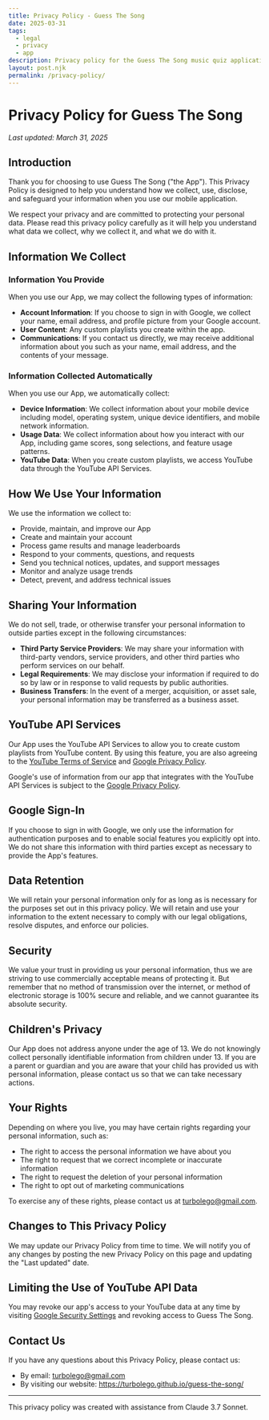 ```yaml
---
title: Privacy Policy - Guess The Song
date: 2025-03-31
tags:
  - legal
  - privacy
  - app
description: Privacy policy for the Guess The Song music quiz application
layout: post.njk
permalink: /privacy-policy/
---
```


# Privacy Policy for Guess The Song

*Last updated: March 31, 2025*

## Introduction

Thank you for choosing to use Guess The Song ("the App"). This Privacy Policy is designed to help you understand how we collect, use, disclose, and safeguard your information when you use our mobile application.

We respect your privacy and are committed to protecting your personal data. Please read this privacy policy carefully as it will help you understand what data we collect, why we collect it, and what we do with it.

## Information We Collect

### Information You Provide

When you use our App, we may collect the following types of information:

- **Account Information**: If you choose to sign in with Google, we collect your name, email address, and profile picture from your Google account.
- **User Content**: Any custom playlists you create within the app.
- **Communications**: If you contact us directly, we may receive additional information about you such as your name, email address, and the contents of your message.

### Information Collected Automatically

When you use our App, we automatically collect:

- **Device Information**: We collect information about your mobile device including model, operating system, unique device identifiers, and mobile network information.
- **Usage Data**: We collect information about how you interact with our App, including game scores, song selections, and feature usage patterns.
- **YouTube Data**: When you create custom playlists, we access YouTube data through the YouTube API Services.

## How We Use Your Information

We use the information we collect to:

- Provide, maintain, and improve our App
- Create and maintain your account
- Process game results and manage leaderboards
- Respond to your comments, questions, and requests
- Send you technical notices, updates, and support messages
- Monitor and analyze usage trends
- Detect, prevent, and address technical issues

## Sharing Your Information

We do not sell, trade, or otherwise transfer your personal information to outside parties except in the following circumstances:

- **Third Party Service Providers**: We may share your information with third-party vendors, service providers, and other third parties who perform services on our behalf.
- **Legal Requirements**: We may disclose your information if required to do so by law or in response to valid requests by public authorities.
- **Business Transfers**: In the event of a merger, acquisition, or asset sale, your personal information may be transferred as a business asset.

## YouTube API Services

Our App uses the YouTube API Services to allow you to create custom playlists from YouTube content. By using this feature, you are also agreeing to the [YouTube Terms of Service](https://www.youtube.com/t/terms) and [Google Privacy Policy](https://policies.google.com/privacy).

Google's use of information from our app that integrates with the YouTube API Services is subject to the [Google Privacy Policy](https://policies.google.com/privacy).

## Google Sign-In

If you choose to sign in with Google, we only use the information for authentication purposes and to enable social features you explicitly opt into. We do not share this information with third parties except as necessary to provide the App's features.

## Data Retention

We will retain your personal information only for as long as is necessary for the purposes set out in this privacy policy. We will retain and use your information to the extent necessary to comply with our legal obligations, resolve disputes, and enforce our policies.

## Security

We value your trust in providing us your personal information, thus we are striving to use commercially acceptable means of protecting it. But remember that no method of transmission over the internet, or method of electronic storage is 100% secure and reliable, and we cannot guarantee its absolute security.

## Children's Privacy

Our App does not address anyone under the age of 13. We do not knowingly collect personally identifiable information from children under 13. If you are a parent or guardian and you are aware that your child has provided us with personal information, please contact us so that we can take necessary actions.

## Your Rights

Depending on where you live, you may have certain rights regarding your personal information, such as:

- The right to access the personal information we have about you
- The right to request that we correct incomplete or inaccurate information
- The right to request the deletion of your personal information
- The right to opt out of marketing communications

To exercise any of these rights, please contact us at turbolego@gmail.com.

## Changes to This Privacy Policy

We may update our Privacy Policy from time to time. We will notify you of any changes by posting the new Privacy Policy on this page and updating the "Last updated" date.

## Limiting the Use of YouTube API Data

You may revoke our app's access to your YouTube data at any time by visiting [Google Security Settings](https://security.google.com/settings/security/permissions) and revoking access to Guess The Song.

## Contact Us

If you have any questions about this Privacy Policy, please contact us:

- By email: turbolego@gmail.com
- By visiting our website: https://turbolego.github.io/guess-the-song/

---

This privacy policy was created with assistance from Claude 3.7 Sonnet.
